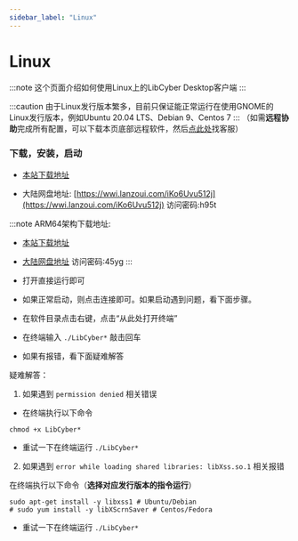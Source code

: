 ```yaml
---
sidebar_label: "Linux"
---
```

# Linux

:::note
这个页面介绍如何使用Linux上的LibCyber Desktop客户端
:::

:::caution
由于Linux发行版本繁多，目前只保证能正常运行在使用GNOME的Linux发行版本，例如Ubuntu 20.04 LTS、Debian 9、Centos 7
:::
（如需**远程协助**完成所有配置，可以下载本页底部远程软件，然后[点此处](https://go.crisp.chat/chat/embed/?website_id=9bf1c6d9-b23b-4b0c-95aa-fbeac29d2be6)找客服）


### 下载，安装，启动

- [本站下载地址](https://panel.libcyber.xyz/clients/LibCyber-V1.2.5.AppImage)

- 大陆网盘地址: [https://wwi.lanzoui.com/iKo6Uvu512j](https://wwi.lanzoui.com/iKo6Uvu512j) 访问密码:h95t

:::note
ARM64架构下载地址: 
- [本站下载地址](https://panel.libcyber.xyz/clients/LibCyber-V1.2.5-arm64.AppImage) 
- [大陆网盘地址](https://wwi.lanzoui.com/iVqnTvu52ad) 访问密码:45yg
:::

- 打开直接运行即可

- 如果正常启动，则点击连接即可。如果启动遇到问题，看下面步骤。

- 在软件目录点击右键，点击“从此处打开终端”

- 在终端输入 `./LibCyber*` 敲击回车

- 如果有报错，看下面疑难解答

疑难解答：

1. 如果遇到 `permission denied` 相关错误

- 在终端执行以下命令
```shell
chmod +x LibCyber*
```

- 重试一下在终端运行 `./LibCyber*`

2. 如果遇到 `error while loading shared libraries: libXss.so.1` 相关报错

在终端执行以下命令（**选择对应发行版本的指令运行**）
```shell
sudo apt-get install -y libxss1 # Ubuntu/Debian
# sudo yum install -y libXScrnSaver # Centos/Fedora
```

- 重试一下在终端运行 `./LibCyber*`